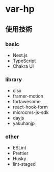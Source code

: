 # var-hp

## 使用技術

### basic

- Next.js
- TypeScript
- Chakra UI

### library

- clsx
- framer-motion
- fortawesome
- react-hook-form
- microcms-js-sdk
- dayjs
- yakuhanjp

### other

- ESLint
- Prettier
- Husky
- lint-staged
